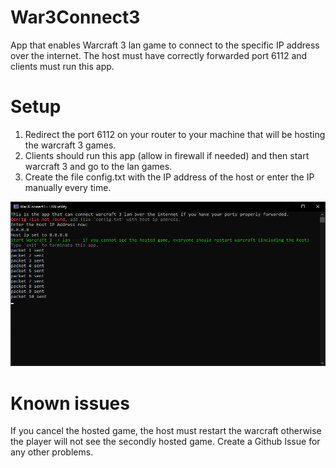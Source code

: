 # War3Connect3
App that enables Warcraft 3 lan game to connect to the specific IP address over the internet. The host must have correctly forwarded port 6112 and clients must run this app.

# Setup
1) Redirect the port 6112 on your router to your machine that will be hosting the warcraft 3 games.
2) Clients should run this app (allow in firewall if needed) and then start warcraft 3 and go to the lan games.
3) Create the file config.txt with the IP address of the host or enter the IP manually every time.

![Screenshot](/War3Connect3/Media/scr.png?raw=true)

# Known issues
If you cancel the hosted game, the host must restart the warcraft otherwise the player will not see the secondly hosted game.
Create a Github Issue for any other problems.
